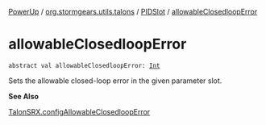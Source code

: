 [PowerUp](../../index.md) / [org.stormgears.utils.talons](../index.md) / [PIDSlot](index.md) / [allowableClosedloopError](./allowable-closedloop-error.md)

# allowableClosedloopError

`abstract val allowableClosedloopError: `[`Int`](https://kotlinlang.org/api/latest/jvm/stdlib/kotlin/-int/index.html)

Sets the allowable closed-loop error in the given parameter slot.

**See Also**

[TalonSRX.configAllowableClosedloopError](#)

